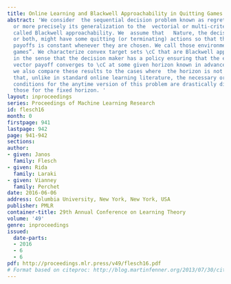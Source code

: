 ```yaml
---
title: Online Learning and Blackwell Approachability in Quitting Games
abstract: 'We consider  the sequential decision problem known as regret minimization,
  or more precisely its generalization to the  vectorial or multi-criteria  setup
  called Blackwell approachability. We  assume that   Nature, the decision maker,
  or both, might have some quitting (or terminating) actions so that the stream of
  payoffs is constant whenever they are chosen. We call those environments  “quitting
  games”. We characterize convex target sets \cC that are Blackwell approachable,
  in the sense that the decision maker has a policy ensuring that the expected average
  vector payoff converges to \cC at some given horizon known in advance. Moreover,
  we also compare these results to the cases where  the horizon is not known and show
  that, unlike in standard online learning literature, the necessary or sufficient
  conditions for the anytime version of this problem are drastically different than
  those for the fixed horizon. '
layout: inproceedings
series: Proceedings of Machine Learning Research
id: flesch16
month: 0
firstpage: 941
lastpage: 942
page: 941-942
sections: 
author:
- given: Janos
  family: Flesch
- given: Rida
  family: Laraki
- given: Vianney
  family: Perchet
date: 2016-06-06
address: Columbia University, New York, New York, USA
publisher: PMLR
container-title: 29th Annual Conference on Learning Theory
volume: '49'
genre: inproceedings
issued:
  date-parts:
  - 2016
  - 6
  - 6
pdf: http://proceedings.mlr.press/v49/flesch16.pdf
# Format based on citeproc: http://blog.martinfenner.org/2013/07/30/citeproc-yaml-for-bibliographies/
---
```

